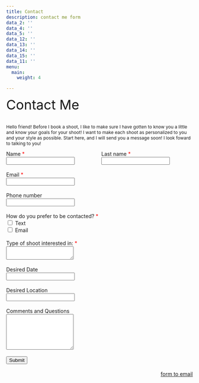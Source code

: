 ```yaml
---
title: Contact
description: contact me form
data_2: ''
data_4: ''
data_5: ''
data_12: ''
data_13: ''
data_14: ''
data_15: ''
data_11: ''
menu:
  main:
    weight: 4

---
```

<form method="post" name="contact form" action="//submit.form"  onSubmit="return validateForm();" data-netlify="true">

<input type="hidden" name="form-name" value="contact form" />  
<div style="max-width: 400px;">  
</div>  
<div style="padding-bottom: 18px;font-size : 36px;">Contact Me</div>  
<p style="max-width : 600px;font-size : 12px;">Hello friend! Before I book a shoot, I like to make sure I have gotten to know you a little and know your goals for your shoot! I want to make each shoot as personalized to you and your style as possible. Start here, and I will send you a message soon! I look foward to talking to you!</p>  
<div style="display: flex; padding-bottom: 18px;max-width : 550px;">  
<div style=" margin-left: 0; margin-right: 1%; width: 49%;">Name<span style="color: red;"> *</span><br/>  
<input type="text" id="data_2" name="data_2" style="max-width: 100%;" class="form-control"/>  
</div>  
<div style=" margin-left: 1%; margin-right: 0; width: 49%;">Last name<span style="color: red;"> *</span><br/>  
<input type="text" id="data_3" name="data_3" style="max-width: 100%;" class="form-control"/>  
</div>  
</div><div style="padding-bottom: 18px;">Email<span style="color: red;"> *</span><br/>  
<input type="text" id="data_4" name="data_4" style="max-width : 550px;" class="form-control"/>  
</div>  
<div style="padding-bottom: 18px;">Phone number<br/>  
<input type="text" id="data_5" name="data_5" style="max-width : 550px;" class="form-control"/>  
</div>  
<div style="padding-bottom: 18px;">How do you prefer to be contacted?<span style="color: red;"> *</span><br/>  
<span><input type="checkbox" id="data_12_0" name="data_12" value="Text"/> Text</span><br/>  
<span><input type="checkbox" id="data_12_1" name="data_12" value="Email"/> Email</span><br/>  
</div>  
<div style="padding-bottom: 18px;">Type of shoot interested in:<span style="color: red;"> *</span><br/>  
<textarea id="data_13" false name="data_13" style="max-width : 450px;" rows="2" class="form-control"></textarea>  
</div>  
<div style="padding-bottom: 18px;">Desired Date<br/>  
<input type="text" id="data_14" name="data_14" style="max-width : 450px;" class="form-control"/>  
</div>  
<div style="padding-bottom: 18px;">Desired Location<br/>  
<input type="text" id="data_15" name="data_15" style="max-width : 450px;" class="form-control"/>  
</div>  
<div style="padding-bottom: 18px;">Comments and Questions<br/>  
<textarea id="data_11" false name="data_11" style="max-width : 550px;" rows="6" class="form-control"></textarea>  
</div>  
<div style="padding-bottom: 18px;"><input name="skip_Submit" value="Submit" type="submit"/></div>  
<div>  
<div style="float:right"><a href="[https://www.100forms.com](https://www.100forms.com "https://www.100forms.com")" id="lnk100" title="form to email">form to email</a></div>  
<script src="[https://www.100forms.com/js/FORMKEY:72UM3XRW3J6L](https://www.100forms.com "https://www.100forms.com")" type="text/javascript"></script>  
</div>  
</form>

<script type="text/javascript">  
function validateForm() {  
if (isEmpty(document.getElementById('data_2').value.trim())) {  
alert('First name is required!');  
return false;  
}  
if (isEmpty(document.getElementById('data_3').value.trim())) {  
alert('Last name is required!');  
return false;  
}  
if (isEmpty(document.getElementById('data_4').value.trim())) {  
alert('Email is required!');  
return false;  
}  
if (!validateEmail(document.getElementById('data_4').value.trim())) {  
alert('Email must be a valid email address!');  
return false;  
}  
if (!document.getElementById('data_12_0').checked && !document.getElementById('data_12_1').checked ) {  
alert('How do you prefer to be contacted? is required!');  
return false;}  
if (isEmpty(document.getElementById('data_13').value.trim())) {  
alert('Type of shoot interested in: is required!');  
return false;  
}  
return true;  
}  
function isEmpty(str) { return (str.length === 0 || !str.trim()); }  
function validateEmail(email) {  
var re = /^(\[\\w-\]+(?:\\.\[\\w-\]+)_)@((?:\[\\w-\]+\\.)_\\w\[\\w-\]{0,66})\\.(\[a-z\]{2,15}(?:\\.\[a-z\]{2})?)$/i;  
return isEmpty(email) || re.test(email);  
}  
</script>